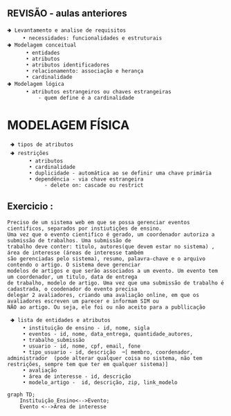 ## REVISÃO - aulas anteriores
    🢂 Levantamento e analise de requisitos
         • necessidades: funcionalidades e estruturais
    🢂 Modelagem conceitual 
          • entidades
          • atributos
          • atributos identificadores
          • relacionamento: associação e herança
          • cardinalidade
    🢂 Modelagem lógica
          • atributos estrangeiros ou chaves estrangeiras
              - quem define é a cardinalidade

# MODELAGEM FÍSICA
     🢂 tipos de atributos
     🢂 restrições
           • atributos
           • cardinalidade
           • duplicidade - automática ao se definir uma chave primária
           • dependência - via chave estrangeira
                - delete on: cascade ou restrict

## Exercicio :
         
    Preciso de um sistema web em que se possa gerenciar eventos cientificos, separados por instiutições de ensino. 
    Uma vez que o evento cientifico é gerado, um coordenador autoriza a submissão de trabalhos. Uma submissão de 
    trabalho deve conter: titulo, autores(que devem estar no sistema) , área de interesse (áreas de interesse também
    são gerenciadas pelo sistema), resumo, palavra-chave e o arquivo contendo o artigo. O sistema deve gerenciar 
    modelos de artigos e que serão associados a um evento. Um evento tem um coordenador, um titulo, data de entrega
    de trabalho, modelo de artigo. Uma vez que uma submissão de trabalho é cadastrada, o coodenador do evento precisa
    delegar 2 avaliadores, criando uma avaliação online, em que os avaliadores escreven um parecer e informam SIM ou 
    NÃO ao artigo. Ou seja, ele foi ou não aceito para a publlicação

     🢂 lista de entidades e atributos
         • instituição de ensino - id, nome, sigla
         • eventos - id, nome, data_entrega, quantidade_autores, 
         • trabalho_submissão
         • usuario - id, nome, cpf, email, fone
         • tipo_usuario - id, descrição  ➞[ membro, coordenador, administrador  (pode alterar qualquer coisa no sistema, não tem restrições, sempre tem que ter em qualquer sistema)]
         • avaliação
         • área de interesse - id, descrição 
         • modelo_artigo -  id, descrição, zip, link_modelo


```mermaid
graph TD;
    Instituição_Ensino<-->Evento;
    Evento <-->Area de interesse
    
```







         
            
